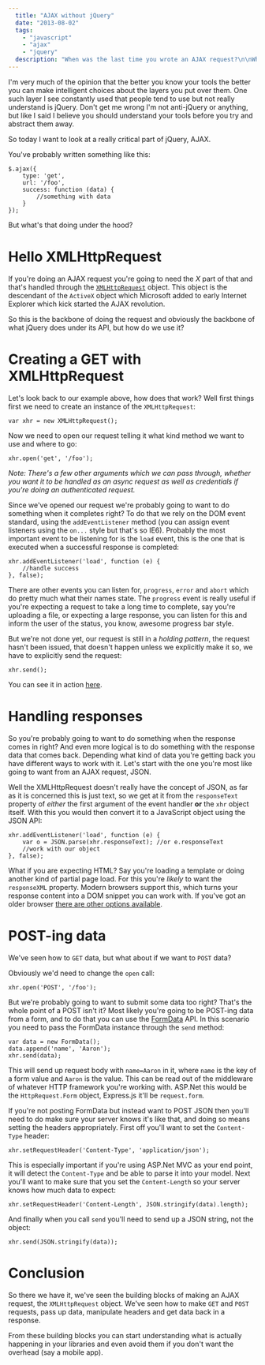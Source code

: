 ```yaml
---
  title: "AJAX without jQuery"
  date: "2013-08-02"
  tags: 
    - "javascript"
    - "ajax"
    - "jquery"
  description: "When was the last time you wrote an AJAX request?\n\nWhen was the last time you did it without relying on jQuery?\n\nIn this article we'll look at how do do just that, how do make an AJAX request without jQuery to better understand what's going on."
---
```


I'm very much of the opinion that the better you know your tools the better you can make intelligent choices about the layers you put over them. One such layer I see constantly used that people tend to use but not really understand is jQuery. Don't get me wrong I'm not anti-jQuery or anything, but like I said I believe you should understand your tools before you try and abstract them away.

So today I want to look at a really critical part of jQuery, AJAX.

You've probably written something like this:

    $.ajax({
        type: 'get',
        url: '/foo',
        success: function (data) {
            //something with data
        }
    });

But what's that doing under the hood?

# Hello XMLHttpRequest

If you're doing an AJAX request you're going to need the _X_ part of that and that's handled through the [`XMLHttpRequest`](https://developer.mozilla.org/en-US/docs/Web/API/XMLHttpRequest) object. This object is the descendant of the `ActiveX` object which Microsoft added to early Internet Explorer which kick started the AJAX revolution.

So this is the backbone of doing the request and obviously the backbone of what jQuery does under its API, but how do we use it?

# Creating a GET with XMLHttpRequest

Let's look back to our example above, how does that work? Well first things first we need to create an instance of the `XMLHttpRequest`:

    var xhr = new XMLHttpRequest();

Now we need to open our request telling it what kind method we want to use and where to go:

    xhr.open('get', '/foo');

_Note: There's a few other arguments which we can pass through, whether you want it to be handled as an async request as well as credentials if you're doing an authenticated request._

Since we've opened our request we're probably going to want to do something when it completes right? To do that we rely on the DOM event standard, using the `addEventListener` method (you can assign event listeners using the `on...` style but that's so IE6). Probably the most important event to be listening for is the `load` event, this is the one that is executed when a successful response is completed:

    xhr.addEventListener('load', function (e) {
        //handle success
    }, false);

There are other events you can listen for, `progress`, `error` and `abort` which do pretty much what their names state. The `progress` event is really useful if you're expecting a request to take a long time to complete, say you're uploading a file, or expecting a large response, you can listen for this and inform the user of the status, you know, awesome progress bar style.

But we're not done yet, our request is still in a _holding pattern_, the request hasn't been issued, that doesn't happen unless we explicitly make it so, we have to explicitly send the request:

    xhr.send();

You can see it in action [here](http://jsbin.com/inikir/1).

# Handling responses

So you're probably going to want to do something when the response comes in right? And even more logical is to do something with the response data that comes back. Depending what kind of data you're getting back you have different ways to work with it. Let's start with the one you're most like going to want from an AJAX request, JSON.

Well the XMLHttpRequest doesn't really have the concept of JSON, as far as it is concerned this is just text, so we get at it from the `responseText` property of _either_ the first argument of the event handler **or** the `xhr` object itself. With this you would then convert it to a JavaScript object using the JSON API:

    xhr.addEventListener('load', function (e) {
        var o = JSON.parse(xhr.responseText); //or e.responseText
        //work with our object
    }, false);

What if you are expecting HTML? Say you're loading a template or doing another kind of partial page load. For this you're _likely_ to want the `responseXML` property. Modern browsers support this, which turns your response content into a DOM snippet you can work with. If you've got an older browser [there are other options available](https://developer.mozilla.org/en-US/docs/Web/API/XMLHttpRequest/Using_XMLHttpRequest#Analyzing_and_manipulating_the_responseXML_property).

# POST-ing data

We've seen how to `GET` data, but what about if we want to `POST` data?

Obviously we'd need to change the `open` call:

    xhr.open('POST', '/foo');

But we're probably going to want to submit some data too right? That's the whole point of a POST isn't it? Most likely you're going to be POST-ing data from a form, and to do that you can use the [FormData](https://developer.mozilla.org/en-US/docs/Web/API/FormData) API. In this scenario you need to pass the FormData instance through the `send` method:

    var data = new FormData();
    data.append('name', 'Aaron');
    xhr.send(data);

This will send up request body with `name=Aaron` in it, where `name` is the key of a form value and `Aaron` is the value. This can be read out of the middleware of whatever HTTP framework you're working with. ASP.Net this would be the `HttpRequest.Form` object, Express.js it'll be `request.form`.

If you're not posting FormData but instead want to POST JSON then you'll need to do make sure your server knows it's like that, and doing so means setting the headers appropriately. First off you'll want to set the `Content-Type` header:

    xhr.setRequestHeader('Content-Type', 'application/json');

This is especially important if you're using ASP.Net MVC as your end point, it will detect the `Content-Type` and be able to parse it into your model. Next you'll want to make sure that you set the `Content-Length` so your server knows how much data to expect:

    xhr.setRequestHeader('Content-Length', JSON.stringify(data).length);

And finally when you call `send` you'll need to send up a JSON string, not the object:

    xhr.send(JSON.stringify(data));

# Conclusion

So there we have it, we've seen the building blocks of making an AJAX request, the `XMLHttpRequest` object. We've seen how to make `GET` and `POST` requests, pass up data, manipulate headers and get data back in a response.

From these building blocks you can start understanding what is actually happening in your libraries and even avoid them if you don't want the overhead (say a mobile app).